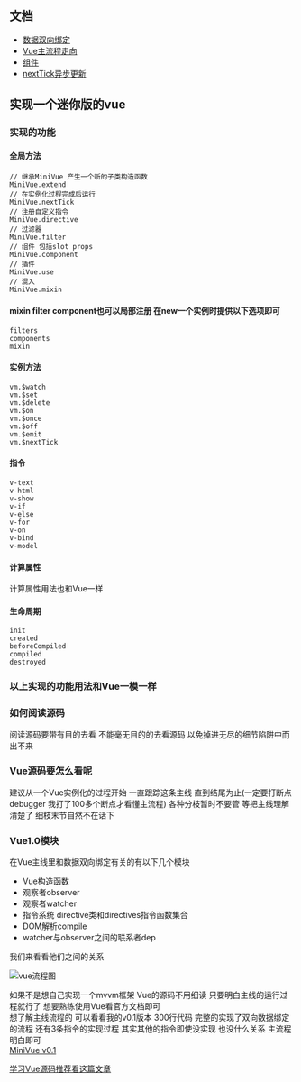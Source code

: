 ## 文档
* [数据双向绑定](https://github.com/woai3c/mini-vue/blob/master/doc/%E6%95%B0%E6%8D%AE%E5%8F%8C%E5%90%91%E7%BB%91%E5%AE%9A.md)
* [Vue主流程走向](https://github.com/woai3c/mini-vue/blob/master/doc/Vue%E7%9A%84%E4%B8%BB%E6%B5%81%E7%A8%8B%E8%B5%B0%E5%90%91.md)
* [组件](https://github.com/woai3c/mini-vue/blob/master/doc/%E7%BB%84%E4%BB%B6.md)
* [nextTick异步更新](https://github.com/woai3c/mini-vue/blob/master/doc/nextTick%E5%BC%82%E6%AD%A5%E6%9B%B4%E6%96%B0.md)
## 实现一个迷你版的vue

### 实现的功能
#### 全局方法
```
// 继承MiniVue 产生一个新的子类构造函数
MiniVue.extend
// 在实例化过程完成后运行
MiniVue.nextTick
// 注册自定义指令
MiniVue.directive
// 过滤器
MiniVue.filter 
// 组件 包括slot props
MiniVue.component
// 插件
MiniVue.use
// 混入
MiniVue.mixin
```

#### mixin filter component也可以局部注册 在new一个实例时提供以下选项即可

```
filters
components
mixin
```

#### 实例方法

```
vm.$watch
vm.$set
vm.$delete
vm.$on
vm.$once
vm.$off
vm.$emit
vm.$nextTick
```
#### 指令

```
v-text
v-html
v-show
v-if
v-else
v-for
v-on
v-bind
v-model
```

#### 计算属性
计算属性用法也和Vue一样

#### 生命周期
```
init
created
beforeCompiled
compiled
destroyed
```

### 以上实现的功能用法和Vue一模一样

### 如何阅读源码

阅读源码要带有目的去看 不能毫无目的的去看源码 以免掉进无尽的细节陷阱中而出不来

### Vue源码要怎么看呢
建议从一个Vue实例化的过程开始 一直跟踪这条主线 直到结尾为止(一定要打断点 debugger 我打了100多个断点才看懂主流程) 各种分枝暂时不要管 等把主线理解清楚了 细枝末节自然不在话下

### Vue1.0模块
在Vue主线里和数据双向绑定有关的有以下几个模块
* Vue构造函数
* 观察者observer
* 观察者watcher
* 指令系统 directive类和directives指令函数集合
* DOM解析compile 
* watcher与observer之间的联系者dep

我们来看看他们之间的关系

![vue流程图](https://github.com/woai3c/mini-vue/blob/master/imgs/vue.svg)

如果不是想自己实现一个mvvm框架 Vue的源码不用细读 只要明白主线的运行过程就行了 想要熟练使用Vue看官方文档即可<br>
想了解主线流程的 可以看看我的v0.1版本 300行代码 完整的实现了双向数据绑定的流程 还有3条指令的实现过程 其实其他的指令即使没实现 也没什么关系 主流程明白即可<br>
[MiniVue v0.1](https://github.com/woai3c/mini-vue/tree/v0.1)

[学习Vue源码推荐看这篇文章](http://hcysun.me/vue-design/art/)
